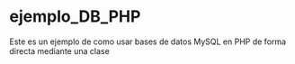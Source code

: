 # ejemplo_DB_PHP
Este es un ejemplo de como usar bases de datos MySQL en PHP de forma directa mediante una clase
